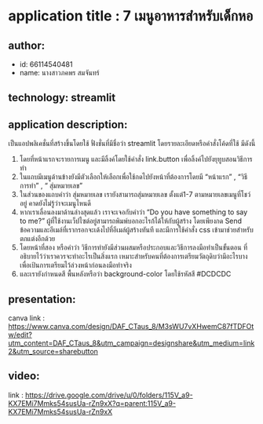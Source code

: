 # application title : 7 เมนูอาหารสำหรับเด็กหอ

## author: 
  * id: 66114540481
  * name: นางสาวภคพร สมจันทร์
    
## technology: streamlit

## application description: 
 เป็นแอปพลิเคชั่นที่สร้างขึ้นโดยใช้ ฟั่งชั่นที่มีชื่อว่า streamlit โดยรายละเอียดหรือคำสั่งโค้ดที่ใช้ มีดังนี้
1. โดยที่หน้าแรกจะรายการเมนู และมีลิ้งค์โดยใช้คำสั่ง link.button เพื่อลิ้งค์ไปยังยุทูบสอนวิธีการทำ
2. ในแถบมีเมนูด้านข้างยังมีตัวเลือกให้เลือกเพื่อใช้กดไปยังหน้าที่ต้องการโดยมี “หน้าแรก” , “วิธีการทำ” , “ สุ่มหมายเลข”
3. ในส่วนของแถบคำว่า สุ่มหมายเลข เรายังสามารถสุ่มหมายเลข ตั้งแต่1-7 ตามหมายเลขเมนูที่โชว์อยู่ คาดยังไม่รู้ว่าจะเมนูไหนดี
4. หากเราเลื่อนลงมาด้านล่างสุดแล้ว เราจะเจอกับคำว่า 
“Do you have something to say to me?” ผู้ที่ใช้งานเว็ปไซต์อยู่สามารถพิมพ์บอกอะไรก้ได้ให้กับผู้สร้าง โดยเพียงกด Send ข้อความและอีเมล์ที่เรากรอกจะเด้งไปที่อีเมล์ผู้สร้างทันที และมีการใช้คำสั่ง css เข้ามาช่วยสำหรับตกแต่งอีกด้วย
5. โดยหน้าที่สอง หรือคำว่า วิธีการทำยังมีส่วนผสมหรือประกอบและวิธีการลงมือทำเป็นขั้นตอน ที่อธิบายไว้ว่าเราควรจะทำอะไรเป็นสิ่งแรก เหมาะสำหรับคนที่ต้องการเตรียมวัตถุดิบว่ามีอะไรบางเพื่อเป้นการเตรียมไว้ล่วงหน้าก่อนลงมือทำจริง
6. และเรายังกำหนดสี พื้นหลังหรือว่า background-color โดยใช้รหัสสี #DCDCDC 

## presentation: 
  canva link : https://www.canva.com/design/DAF_CTaus_8/M3sWU7vXHwemC87fTDFOtw/edit?utm_content=DAF_CTaus_8&utm_campaign=designshare&utm_medium=link2&utm_source=sharebutton

## video: 
  link : https://drive.google.com/drive/u/0/folders/115V_a9-KX7EMi7Mmks54susUa-rZn9xX?q=parent:115V_a9-KX7EMi7Mmks54susUa-rZn9xX
